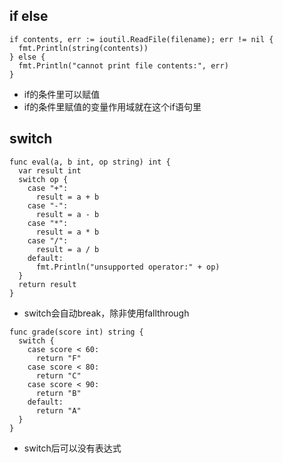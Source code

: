 ## if else
```
if contents, err := ioutil.ReadFile(filename); err != nil {
  fmt.Println(string(contents))
} else {
  fmt.Println("cannot print file contents:", err)
}
```
* if的条件里可以赋值
* if的条件里赋值的变量作用域就在这个if语句里
## switch
```
func eval(a, b int, op string) int {
  var result int
  switch op {
    case "+":
      result = a + b
    case "-":
      result = a - b
    case "*":
      result = a * b
    case "/":
      result = a / b
    default:
      fmt.Println("unsupported operator:" + op)
  }
  return result
}
```
* switch会自动break，除非使用fallthrough

```
func grade(score int) string {
  switch {
    case score < 60:
      return "F"
    case score < 80:
      return "C"
    case score < 90:
      return "B"
    default:
      return "A"
  }
}
```
* switch后可以没有表达式
